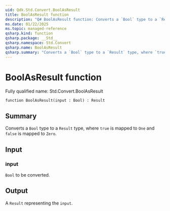 ```yaml
---
uid: Qdk.Std.Convert.BoolAsResult
title: BoolAsResult function
description: "Q# BoolAsResult function: Converts a `Bool` type to a `Result` type, where `true` is mapped to `One` and `false` is mapped to `Zero`."
ms.date: 01/22/2025
ms.topic: managed-reference
qsharp.kind: function
qsharp.package: __Std__
qsharp.namespace: Std.Convert
qsharp.name: BoolAsResult
qsharp.summary: "Converts a `Bool` type to a `Result` type, where `true` is mapped to `One` and `false` is mapped to `Zero`."
---
```


# BoolAsResult function

Fully qualified name: Std.Convert.BoolAsResult

```qsharp
function BoolAsResult(input : Bool) : Result
```

## Summary
Converts a `Bool` type to a `Result` type, where `true` is mapped to
`One` and `false` is mapped to `Zero`.

## Input
### input
`Bool` to be converted.

## Output
A `Result` representing the `input`.
